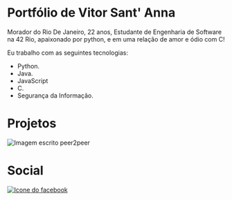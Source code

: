 # Portfólio de Vitor Sant' Anna 
Morador do Rio De Janeiro, 22 anos, Estudante de Engenharia de Software na 42 Rio, apaixonado por python, e em uma relação de amor e ódio com C!

Eu trabalho com as seguintes tecnologias:
- Python.
- Java.
- JavaScript 
- C.
- Segurança da Informação.

# Projetos 

![Imagem escrito peer2peer](https://i.ibb.co/vsNkzn9/Screenshot-20221113-134421-045.png)

# Social 

[![Icone do facebook](https://encrypted-tbn0.gstatic.com/images?q=tbn:ANd9GcSSO_Gmh11VEDFRBYeuH0ZOTelF591p4o1KEjNQ2WA9nxENCrtiLgVmaySG&s=10)](https://www.Instagram.com/vitor.santanna2)



